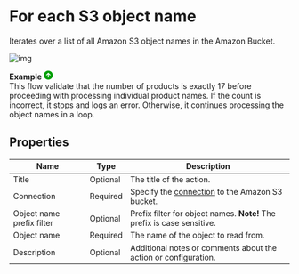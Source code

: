 # For each S3 object name

Iterates over a list of all Amazon S3 object names in the Amazon Bucket.

![img](https://profitbasedocs.blob.core.windows.net/flowimages/foreach-amaz.png)

**Example** ![img](../../../../images/strz.jpg)  
This flow validate that the number of products is exactly 17 before proceeding with processing individual product names. If the count is incorrect, it stops and logs an error. Otherwise, it continues processing the object names in a loop.

## Properties

| Name                      | Type     | Description                                                                                 |
| ------------------------- | -------- | ------------------------------------------------------------------------------------------- |
| Title       | Optional |  The title of the action.   |
| Connection                | Required | Specify the [connection](connecting-to-amazon-s3.md) to the Amazon S3 bucket. |
| Object name prefix filter | Optional | Prefix filter for object names. **Note!** The prefix is case sensitive.                     |
| Object name               | Required | The name of the object to read from.                                                        |
| Description               | Optional | Additional notes or comments about the action or configuration. |
